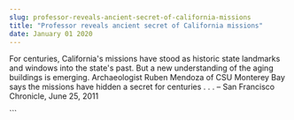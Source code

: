 ```yaml
---
slug: professor-reveals-ancient-secret-of-california-missions
title: "Professor reveals ancient secret of California missions"
date: January 01 2020
---
```


 
<p>
  For centuries, California's missions have stood as historic state landmarks
  and windows into the state's past. But a new understanding of the aging
  buildings is emerging. Archaeologist Ruben Mendoza of CSU Monterey Bay says
  the missions have hidden a secret for centuries . . . – San Francisco
  Chronicle, June 25, 2011
</p>
```
